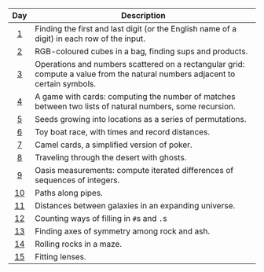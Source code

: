 |Day|Description|
|:-:|-|
|[1](descriptions_with_tests.md#day-1)|Finding the first and last digit (or the English name of a digit) in each row of the input.|
|[2](descriptions_with_tests.md#day-2)|RGB-coloured cubes in a bag, finding sups and products.|
|[3](descriptions_with_tests.md#day-3)|Operations and numbers scattered on a rectangular grid: compute a value from the natural numbers adjacent to certain symbols.|
|[4](descriptions_with_tests.md#day-4)|A game with cards: computing the number of matches between two lists of natural numbers, some recursion.|
|[5](descriptions_with_tests.md#day-5)|Seeds growing into locations as a series of permutations.|
|[6](descriptions_with_tests.md#day-6)|Toy boat race, with times and record distances.|
|[7](descriptions_with_tests.md#day-7)|Camel cards, a simplified version of poker.|
|[8](descriptions_with_tests.md#day-8)|Traveling through the desert with ghosts.|
|[9](descriptions_with_tests.md#day-9)|Oasis measurements: compute iterated differences of sequences of integers.|
|[10](descriptions_with_tests.md#day-10)|Paths along pipes.|
|[11](descriptions_with_tests.md#day-11)|Distances between galaxies in an expanding universe.|
|[12](descriptions_with_tests.md#day-12)|Counting ways of filling in `#`s and `.`s|
|[13](descriptions_with_tests.md#day-13)|Finding axes of symmetry among rock and ash.|
|[14](descriptions_with_tests.md#day-14)|Rolling rocks in a maze.|
|[15](descriptions_with_tests.md#day-15)|Fitting lenses.|
